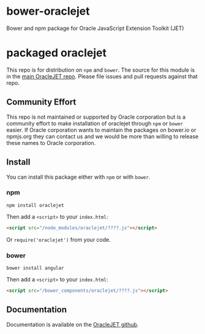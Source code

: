 # bower-oraclejet
Bower and npm package for Oracle JavaScript Extension Toolkit (JET)

# packaged oraclejet

This repo is for distribution on `npm` and `bower`. The source for this module is in the
[main OracleJET repo](https://github.com/oracle/oraclejet).
Please file issues and pull requests against that repo.

## Community Effort

This repo is not maintained or supported by Oracle corporation but is a community effort
to make installation of oraclejet through `npm` or `bower` easier. If Oracle corporation
wants to maintain the packages on bower.io or npmjs.org they can contact us and we would
be more than willing to release these names to Oracle corporation.

## Install

You can install this package either with `npm` or with `bower`.

### npm

```shell
npm install oraclejet
```

Then add a `<script>` to your `index.html`:

```html
<script src="/node_modules/oraclejet/????.js"></script>
```

Or `require('oraclejet')` from your code.

### bower

```shell
bower install angular
```

Then add a `<script>` to your `index.html`:

```html
<script src="/bower_components/oraclejet/????.js"></script>
```

## Documentation

Documentation is available on the
[OracleJET github](http://github.com/oracle/oraclejet).
